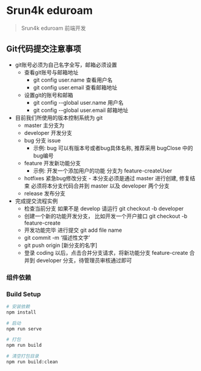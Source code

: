 # Srun4k eduroam

> Srun4k eduroam 前端开发
## Git代码提交注意事项
- git账号必须为自己名字全写，邮箱必须设置
    - 查看git账号与邮箱地址
        - git config user.name  查看用户名
        - git config user.email 查看邮箱地址
    - 设置git的账号和邮箱
        - git config --global user.name 用户名
        - git config --global user.email 邮箱地址
- 目前我们所使用的版本控制系统为 git
	- master 主分支为
	- developer 开发分支
	- bug 分支 issue
		- 示例: bug 可以有版本号或者bug具体名称, 推荐采用 bugClose 中的 bug编号
	- feature 开发新功能分支
		- 示例: 开发一个添加用户的功能 分支为 feature-createUser
	- hotfixes 紧急bug修改分支 - 本分支必须是通过 master 进行创建, 修复结束 必须将本分支代码合并到 master 以及 	developer 两个分支
	- release 发布分支
- 完成提交流程实例
	- 检查当前分支 如果不是 develop 请运行 git checkout -b developer
	- 创建一个新的功能开发分支， 比如开发一个开户接口 git checkout -b feature-create
	- 开发功能完毕 进行提交 git add file name
	- git commit -m ‘描述性文字’
	- git push origin [新分支的名字]
	- 登录 coding 以后，点击合并分支请求，将新功能分支 feature-create 合并到 developer 分支，待管理员审核通过即可

### 组件依赖

### Build Setup

``` bash
# 安装依赖
npm install

# 启动
npm run serve

# 打包
npm run build

# 清空打包目录
npm run build:clean
```